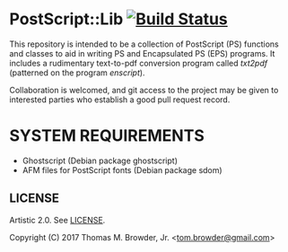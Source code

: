 # PostScript::Lib [![Build Status](https://travis-ci.org/tbrowder/PostScript-Lib-Perl6.svg)](https://travis-ci.org/tbrowder/PostScript-Lib-Perl6)

This repository is intended to be a collection of PostScript (PS)
functions and classes to aid in writing PS and Encapsulated PS (EPS) programs.
It includes a rudimentary text-to-pdf conversion program called *txt2pdf* (patterned on the
program *enscript*).

Collaboration is welcomed, and git access to the project may be given
to interested parties who establish a good pull request record.

# SYSTEM REQUIREMENTS

+ Ghostscript (Debian package ghostscript)
+ AFM files for PostScript fonts (Debian package sdom)

## LICENSE

Artistic 2.0. See [LICENSE](https://github.com/tbrowder/PostScript-Lib-Perl6/blob/master/LICENCE).

Copyright (C) 2017 Thomas M. Browder, Jr. <<tom.browder@gmail.com>>
